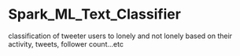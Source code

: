 # Spark_ML_Text_Classifier
classification of tweeter users to lonely and not lonely based on their activity, tweets, follower count...etc
